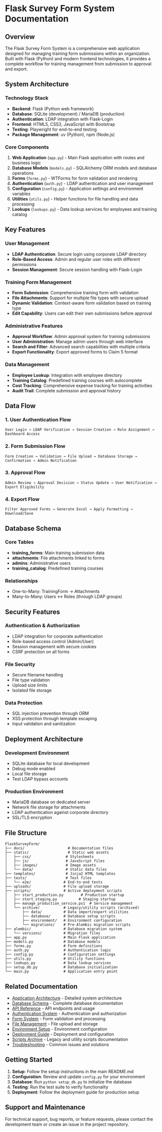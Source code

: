 # Flask Survey Form System Documentation

## Overview

The Flask Survey Form System is a comprehensive web application designed for managing training form submissions within an organization. Built with Flask (Python) and modern frontend technologies, it provides a complete workflow for training management from submission to approval and export.

## System Architecture

### Technology Stack
- **Backend**: Flask (Python web framework)
- **Database**: SQLite (development) / MariaDB (production)
- **Authentication**: LDAP integration with Flask-Login
- **Frontend**: HTML5, CSS3, JavaScript with Bootstrap
- **Testing**: Playwright for end-to-end testing
- **Package Management**: uv (Python), npm (Node.js)

### Core Components

1. **Web Application** (`app.py`) - Main Flask application with routes and business logic
2. **Database Models** (`models.py`) - SQLAlchemy ORM models and database operations
3. **Forms** (`forms.py`) - WTForms for form validation and rendering
4. **Authentication** (`auth.py`) - LDAP authentication and user management
5. **Configuration** (`config.py`) - Application settings and environment variables
6. **Utilities** (`utils.py`) - Helper functions for file handling and data processing
7. **Lookups** (`lookups.py`) - Data lookup services for employees and training catalog

## Key Features

### User Management
- **LDAP Authentication**: Secure login using corporate LDAP directory
- **Role-Based Access**: Admin and regular user roles with different permissions
- **Session Management**: Secure session handling with Flask-Login

### Training Form Management
- **Form Submission**: Comprehensive training form with validation
- **File Attachments**: Support for multiple file types with secure upload
- **Dynamic Validation**: Context-aware form validation based on training type
- **Edit Capability**: Users can edit their own submissions before approval

### Administrative Features
- **Approval Workflow**: Admin approval system for training submissions
- **User Administration**: Manage admin users through web interface
- **Search and Filter**: Advanced search capabilities with multiple criteria
- **Export Functionality**: Export approved forms to Claim 5 format

### Data Management
- **Employee Lookup**: Integration with employee directory
- **Training Catalog**: Predefined training courses with autocomplete
- **Cost Tracking**: Comprehensive expense tracking for training activities
- **Audit Trail**: Complete submission and approval history

## Data Flow

### 1. User Authentication Flow
```
User Login → LDAP Verification → Session Creation → Role Assignment → Dashboard Access
```

### 2. Form Submission Flow
```
Form Creation → Validation → File Upload → Database Storage → Confirmation → Admin Notification
```

### 3. Approval Flow
```
Admin Review → Approval Decision → Status Update → User Notification → Export Eligibility
```

### 4. Export Flow
```
Filter Approved Forms → Generate Excel → Apply Formatting → Download/Save
```

## Database Schema

### Core Tables
- **training_forms**: Main training submission data
- **attachments**: File attachments linked to forms
- **admins**: Administrative users
- **training_catalog**: Predefined training courses

### Relationships
- One-to-Many: TrainingForm → Attachments
- Many-to-Many: Users ↔ Roles (through LDAP groups)

## Security Features

### Authentication & Authorization
- LDAP integration for corporate authentication
- Role-based access control (Admin/User)
- Session management with secure cookies
- CSRF protection on all forms

### File Security
- Secure filename handling
- File type validation
- Upload size limits
- Isolated file storage

### Data Protection
- SQL injection prevention through ORM
- XSS protection through template escaping
- Input validation and sanitization

## Deployment Architecture

### Development Environment
- SQLite database for local development
- Debug mode enabled
- Local file storage
- Test LDAP bypass accounts

### Production Environment
- MariaDB database on dedicated server
- Network file storage for attachments
- LDAP authentication against corporate directory
- SSL/TLS encryption

## File Structure

```
FlaskSurveyForm/
├── docs/                    # Documentation files
├── static/                  # Static web assets
│   ├── css/                # Stylesheets
│   ├── js/                 # JavaScript files
│   ├── images/             # Image assets
│   └── data/               # Static data files
├── templates/              # Jinja2 HTML templates
├── tests/                  # Test files
│   └── e2e/               # End-to-end tests
├── uploads/               # File upload storage
├── scripts/               # Active deployment scripts
│   ├── start_production.py        # Production startup
│   ├── start_staging.py          # Staging startup
│   ├── manage_production_service.ps1  # Service management
│   └── archive/           # Legacy/utility scripts (archived)
│       ├── data/          # Data import/export utilities
│       ├── database/      # Database setup scripts
│       ├── environment/   # Environment configuration
│       └── migrations/    # Pre-Alembic migration scripts
├── alembic/               # Database migration system
│   └── versions/          # Migration files
├── app.py                 # Main Flask application
├── models.py              # Database models
├── forms.py               # Form definitions
├── auth.py                # Authentication logic
├── config.py              # Configuration settings
├── utils.py               # Utility functions
├── lookups.py             # Data lookup services
├── setup_db.py            # Database initialization
└── main.py                # Application entry point
```

## Related Documentation

- [Application Architecture](./architecture.md) - Detailed system architecture
- [Database Schema](./database.md) - Complete database documentation
- [API Reference](./api.md) - API endpoints and usage
- [Authentication System](./authentication.md) - Authentication and authorization
- [Form System](./forms.md) - Form validation and processing
- [File Management](./file-management.md) - File upload and storage
- [Environment Setup](./environment-setup.md) - Environment configuration
- [Deployment Guide](./deployment.md) - Deployment and configuration
- [Scripts Archive](./scripts-archive.md) - Legacy and utility scripts documentation
- [Troubleshooting](./troubleshooting.md) - Common issues and solutions

## Getting Started

1. **Setup**: Follow the setup instructions in the main README.md
2. **Configuration**: Review and update `config.py` for your environment
3. **Database**: Run `python setup_db.py` to initialize the database
4. **Testing**: Run the test suite to verify functionality
5. **Deployment**: Follow the deployment guide for production setup

## Support and Maintenance

For technical support, bug reports, or feature requests, please contact the development team or create an issue in the project repository. 